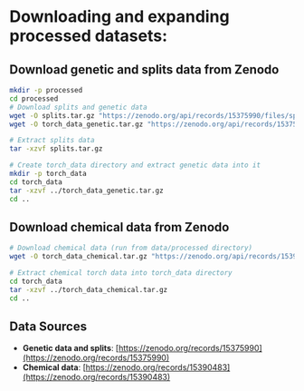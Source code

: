 



# Downloading and expanding processed datasets:

## Download genetic and splits data from Zenodo
```bash
mkdir -p processed
cd processed
# Download splits and genetic data
wget -O splits.tar.gz "https://zenodo.org/api/records/15375990/files/splits.tar.gz/content"
wget -O torch_data_genetic.tar.gz "https://zenodo.org/api/records/15375990/files/torch_data_genetic.tar.gz/content"

# Extract splits data
tar -xzvf splits.tar.gz

# Create torch_data directory and extract genetic data into it
mkdir -p torch_data
cd torch_data
tar -xzvf ../torch_data_genetic.tar.gz
cd ..
```

## Download chemical data from Zenodo
```bash
# Download chemical data (run from data/processed directory)
wget -O torch_data_chemical.tar.gz "https://zenodo.org/api/records/15390483/files/torch_data_chemical.tar.gz/content"

# Extract chemical torch data into torch_data directory
cd torch_data
tar -xzvf ../torch_data_chemical.tar.gz
cd ..
```

## Data Sources
- **Genetic data and splits**: [https://zenodo.org/records/15375990](https://zenodo.org/records/15375990)
- **Chemical data**: [https://zenodo.org/records/15390483](https://zenodo.org/records/15390483)